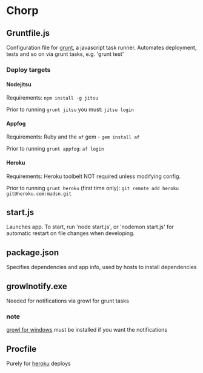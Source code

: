 # Chorp #

## Gruntfile.js ##
Configuration file for [grunt](http://gruntjs.com/), a javascript task runner. Automates deployment, tests and so on via grunt tasks, e.g. 'grunt test'

### Deploy targets ###

#### Nodejitsu
Requirements: `npm install -g jitsu`

Prior to running `grunt jitsu` you must: `jitsu login`

#### Appfog
Requirements: Ruby and the `af` gem - `gem install af`

Prior to running `grunt appfog`: `af login`

#### Heroku
Requirements: Heroku toolbelt NOT required unless modifying config.

Prior to running `grunt heroku` (first time only): `git remote add heroku git@heroku.com:madsn.git`


## start.js ##
Launches app. To start, run 'node start.js', or 'nodemon start.js' for automatic restart on file changes when developing.

## package.json ##
Specifies dependencies and app info, used by hosts to install dependencies

## growlnotify.exe ##
Needed for notifications via growl for grunt tasks

### note ###
[growl for windows](http://www.growlforwindows.com/gfw/) must be installed if you want the notifications

## Procfile ##
Purely for [heroku](https://www.heroku.com/) deploys
